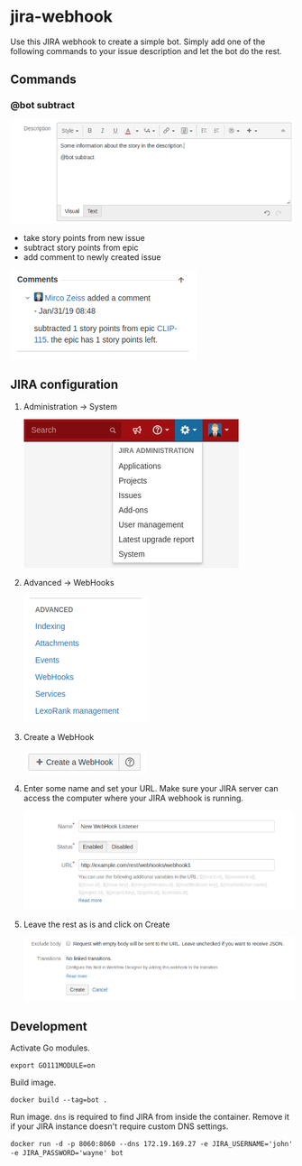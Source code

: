 
# jira-webhook

Use this JIRA webhook to create a simple bot. Simply add one of the following commands to your issue description and let the bot do the rest.

## Commands

### @bot subtract

![subtract](img/subtract.png)

- take story points from new issue
- subtract story points from epic
- add comment to newly created issue

![comment](img/comment.png)

## JIRA configuration

1. Administration -> System

    ![system](img/system.png)

1. Advanced -> WebHooks

    ![advanced](img/advanced.png)

1. Create a WebHook

    ![plus](img/plus.png)

1. Enter some name and set your URL. Make sure your JIRA server can access the computer where your JIRA webhook is running.

    ![url](img/url.png)

1. Leave the rest as is and click on Create

    ![create](img/create.png)

## Development

Activate Go modules.

```
export GO111MODULE=on
```

Build image.

```
docker build --tag=bot .
```

Run image. `dns` is required to find JIRA from inside the container. Remove it if your JIRA instance doesn't require custom DNS settings.

```
docker run -d -p 8060:8060 --dns 172.19.169.27 -e JIRA_USERNAME='john' -e JIRA_PASSWORD='wayne' bot
```